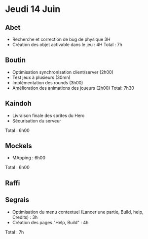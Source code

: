 # Jeudi 14 Juin

Abet
----
-  Recherche et correction de bug de physique 3H
- Création des objet activable dans le jeu : 4H
Total : 7h

Boutin
------
- Optimisation synchronisation client/server (2h00)
- Test jeux à plusieurs (30mn)
- Implémentation des rounds (3h00)
- Amélioration des animations des joueurs (2h00)
Total: 7h30



Kaindoh
-------

- Livraison finale des sprites du Hero
- Sécurisation du serveur

Total : 6h00

Mockels
-------

- MApping : 6h00

Total : 6h00

Raffi
-----




Segrais
-------

- Optimisation du menu contextuel (Lancer une partie, Build, help, Credits) : 3h 
- Création des pages "Help, Build" : 4h 
 
Total : 7h 
 

